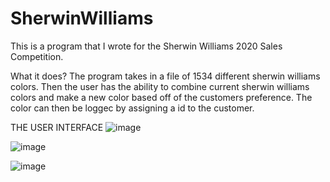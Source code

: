 # SherwinWilliams

This is a program that I wrote for the Sherwin Williams 2020 Sales Competition. 

What it does?
The program takes in a file of 1534 different sherwin williams colors. Then the user has the ability to combine current sherwin williams colors and make a new color based off of the customers preference. The color can then be loggec by assigning a id to the customer. 

THE USER INTERFACE
![image](https://user-images.githubusercontent.com/61753398/77812066-463b5700-7075-11ea-8f5d-334b38c6df3d.png)
 
![image](https://user-images.githubusercontent.com/61753398/77812032-f492cc80-7074-11ea-82c1-dc98e0078d63.png)


![image](https://user-images.githubusercontent.com/61753398/77812060-40457600-7075-11ea-8b92-b2a5ba0962c9.png)

